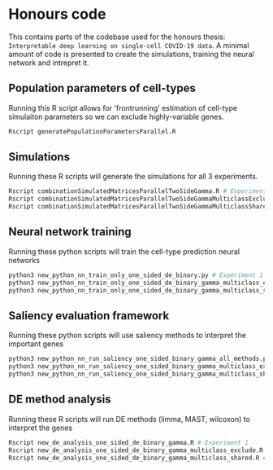 # Honours code

This contains parts of the codebase used for the honours thesis: `Interpretable deep learning on single-cell COVID-19 data`. A minimal amount of code is presented to create the simulations, training the neural network and intrepret it.

## Population parameters of cell-types

Running this R script allows for 'frontrunning' estimation of cell-type simulaiton parameters so we can exclude highly-variable genes.

```bash
Rscript generatePopulationParametersParallel.R
```

## Simulations

Running these R scripts will generate the simulations for all 3 experiments.

```bash
Rscript combinationSimulatedMatricesParallelTwoSideGamma.R # Experiment 1
Rscript combinationSimulatedMatricesParallelTwoSideGammaMulticlassExclusive.R # Experiment 2
Rscript combinationSimulatedMatricesParallelTwoSideGammaMulticlassShared.R # Experiment 3
```

## Neural network training

Running these python scripts will train the cell-type prediction neural networks

```bash
python3 new_python_nn_train_only_one_sided_de_binary.py # Experiment 1
python3 new_python_nn_train_only_one_sided_de_binary_gamma_multiclass_exclude.py # Experiment 2
python3 new_python_nn_train_only_one_sided_de_binary_gamma_multiclass_shared.py # Experiment 3
```

## Saliency evaluation framework

Running these python scripts will use saliency methods to interpret the important genes

```bash
python3 new_python_nn_run_saliency_one_sided_binary_gamma_all_methods.py # Experiment 1
python3 new_python_nn_run_saliency_one_sided_binary_gamma_multiclass_exclude_all_methods.py # Experiment 2
python3 new_python_nn_run_saliency_one_sided_binary_gamma_multiclass_shared_all_methods.py # Experiment 3
```

## DE method analysis

Running these R scripts will run DE methods (limma, MAST, wilcoxon) to interpret the genes

```bash
Rscript new_de_analysis_one_sided_de_binary_gamma.R # Experiment 1
Rscript new_de_analysis_one_sided_de_binary_gamma_multiclass_exclude.R # Experiment 2
Rscript new_de_analysis_one_sided_de_binary_gamma_multiclass_shared.R # Experiment 3 
```
